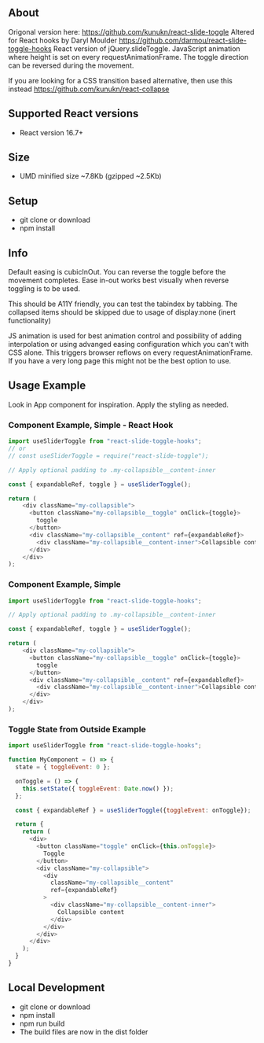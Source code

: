 ## About

Origonal version here: https://github.com/kunukn/react-slide-toggle
Altered for React hooks by Daryl Moulder https://github.com/darmou/react-slide-toggle-hooks
React version of jQuery.slideToggle. JavaScript animation where height is set on every requestAnimationFrame.
The toggle direction can be reversed during the movement.

If you are looking for a CSS transition based alternative, then use this instead
https://github.com/kunukn/react-collapse

## Supported React versions

- React version 16.7+

## Size

- UMD minified size ~7.8Kb (gzipped ~2.5Kb)

## Setup

- git clone or download
- npm install

## Info

Default easing is cubicInOut. You can reverse the toggle before the movement completes. Ease in-out works best visually when reverse toggling is to be used.

This should be A11Y friendly, you can test the tabindex by tabbing. The collapsed items should be skipped due to usage of display:none (inert functionality)

JS animation is used for best animation control and possibility of adding interpolation or using advanged easing configuration which you can't with CSS alone. This triggers browser reflows on every requestAnimationFrame. If you have a very long page this might not be the best option to use.

## Usage Example

Look in App component for inspiration. Apply the styling as needed.

### Component Example, Simple - React Hook

```js
import useSliderToggle from "react-slide-toggle-hooks";
// or
// const useSliderToggle = require("react-slide-toggle");

// Apply optional padding to .my-collapsible__content-inner

const { expandableRef, toggle } = useSliderToggle();

return (
    <div className="my-collapsible">
      <button className="my-collapsible__toggle" onClick={toggle}>
        toggle
      </button>
      <div className="my-collapsible__content" ref={expandableRef}>
        <div className="my-collapsible__content-inner">Collapsible content</div>
      </div>
    </div>
);
```

### Component Example, Simple

```js
import useSliderToggle from "react-slide-toggle-hooks";

// Apply optional padding to .my-collapsible__content-inner

const { expandableRef, toggle } = useSliderToggle();

return (
    <div className="my-collapsible">
      <button className="my-collapsible__toggle" onClick={toggle}>
        toggle
      </button>
      <div className="my-collapsible__content" ref={expandableRef}>
        <div className="my-collapsible__content-inner">Collapsible content</div>
      </div>
    </div>
);
```

### Toggle State from Outside Example

```js
import useSliderToggle from "react-slide-toggle-hooks";

function MyComponent = () => {
  state = { toggleEvent: 0 };

  onToggle = () => {
    this.setState({ toggleEvent: Date.now() });
  };

  const { expandableRef } = useSliderToggle({toggleEvent: onToggle});

  return {
    return (
      <div>
        <button className="toggle" onClick={this.onToggle}>
          Toggle
        </button>
        <div className="my-collapsible">
          <div
            className="my-collapsible__content"
            ref={expandableRef}
          >
            <div className="my-collapsible__content-inner">
              Collapsible content
            </div>
          </div>
        </div>
      </div>
    );
  }
}
```

## Local Development

- git clone or download
- npm install
- npm run build
- The build files are now in the dist folder
